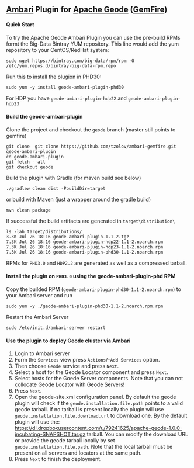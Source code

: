 [Ambari](https://ambari.apache.org/) Plugin for [Apache Geode](http://geode.incubator.apache.org/) ([GemFire](http://pivotal.io/big-data/pivotal-gemfire)) 
----
#### Quick Start
To try the Apache Geode Ambari Plugin you can use the pre-build RPMs formt the Big-Data Bintray YUM repository. This line would add the yum repository to your CentOS/RedHat system: 
```
sudo wget https://bintray.com/big-data/rpm/rpm -O /etc/yum.repos.d/bintray-big-data-rpm.repo
```
Run this to install the plugion in PHD30:
```
sudo yum -y install geode-ambari-plugin-phd30
```
For HDP you have `geode-ambari-plugin-hdp22` and `geode-ambari-plugin-hdp23`
#### Build the geode-ambari-plugin
Clone the project and checkout the `geode` branch (master still points to gemfire)
```
git clone  git clone https://github.com/tzolov/ambari-gemfire.git geode-ambari-plugin
cd geode-ambari-plugin
git fetch --all
git checkout geode
```
Build the plugin with Gradle (for maven build see below)
```
./gradlew clean dist -PbuildDir=target
```
or build with Maven (just a wrapper around the gradle build)
```
mvn clean package
```
If successful the build artifacts are generated in `target\distribution\` 
```
ls -lah target/distributions/
3.3K Jul 26 18:16 geode-ambari-plugin-1.1-2.tgz
7.3K Jul 26 18:16 geode-ambari-plugin-hdp22-1.1-2.noarch.rpm
7.3K Jul 26 18:16 geode-ambari-plugin-hdp23-1.1-2.noarch.rpm
7.3K Jul 26 18:16 geode-ambari-plugin-phd30-1.1-2.noarch.rpm
```
RPMs for `PHD3.0` and `HDP2.2` are generated as well as a compressed tarball. 
#### Install the plugin on `PHD3.0` using the geode-ambari-plugin-phd RPM
Copy the builded RPM (`geode-ambari-plugin-phd30-1.1-2.noarch.rpm`) to your Ambari server and run
```
sudo yum -y ./geode-ambari-plugin-phd30-1.1-2.noarch.rpm.rpm
```
Restart the Ambari Server
```
sudo /etc/init.d/ambari-server restart
```
#### Use the plugin to deploy Geode cluster via Ambari
1. Login to Ambari server
2. Form the `Services` view press `Actions`/`+Add Services` option.
3. Then choose `Geode` service and press `Next`.
4. Select a host for the Geode Locator component and press `Next`.
5. Select hosts for the Goede Server components. Note that you can not collocate Geode Locator with Geode Servers!
6. Press `Next`.
7. Open the geode-site.xml configuration panel. By default the geode plugin will check if the `geode.installation.file.path` points to a valid geode tarball. If no tarball is present locally the plugin will use `geode.installation.file.download.url` to download one. By the default plugin will use the: https://dl.dropboxusercontent.com/u/79241625/apache-geode-1.0.0-incubating-SNAPSHOT.tar.gz tarball. You can modify the download URL or provide the geode tarball locally by set `geode.installation.file.path`. Note that the local tarball must be present on all servers and locators at the same path.
8. Press `Next` to finish the deployment. 



